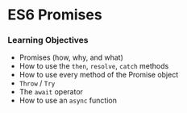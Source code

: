 # ES6 Promises
### Learning Objectives
- Promises (how, why, and what)
- How to use the `then`, `resolve`, `catch` methods
- How to use every method of the Promise object
- `Throw` / `Try`
- The `await` operator
- How to use an `async` function
